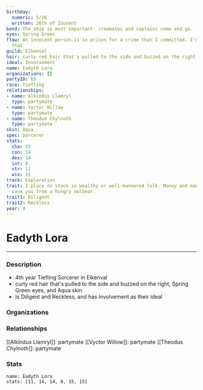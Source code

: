 ```yaml
---
birthday:
  numeric: 5/26
  written: 26th of Iounent
bond: The ship is most important- crewmates and captains come and go.
eyes: Spring Green
flaw: An innocent person is in prison for a crime that I committed. I'm okay with
  that.
guild: Elkenval
hair: curly red hair that's pulled to the side and buzzed on the right
ideal: Involvement
name: Eadyth Lora
organizations: []
partyID: 65
race: Tiefling
relationships:
- name: Alkindus Llamryl
  type: partymate
- name: Vyctor Willow
  type: partymate
- name: Theodus Chylnoth
  type: partymate
skin: Aqua
spec: Sorcerer
stats:
  cha: 15
  con: 14
  dex: 14
  int: 8
  str: 11
  wis: 15
track: Exploration
trait: I place no stock in wealthy or well-mannered folk. Money and manners won't
  save you from a hungry owlbear.
trait1: Diligent
trait2: Reckless
year: 4
---
```

# Eadyth Lora
---
### Description
- 4th year Tiefling Sorcerer in Elkenval
- curly red hair that's pulled to the side and buzzed on the right, Spring Green eyes, and Aqua skin
- Is Diligent and Reckless, and has Involvement as their ideal

### Organizations
### Relationships
[[Alkindus Llamryl]]: partymate
[[Vyctor Willow]]: partymate
[[Theodus Chylnoth]]: partymate
### Stats
```statblock
name: Eadyth Lora
stats: [11, 14, 14, 8, 15, 15]
```